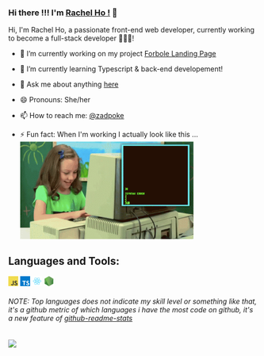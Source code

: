 ### Hi there !!! I'm [Rachel Ho !](https://rachelhox.github.io/about-me/) 👋

Hi, I'm Rachel Ho, a passionate front-end web developer, currently working to become a full-stack developer 👩🏻‍💻!

- 🔭 I’m currently working on my project [Forbole Landing Page](https://github.com/forbole/landing-page-v2)

- 🌱 I’m currently learning Typescript & back-end developement!

- 💬 Ask me about anything [here](https://github.com/rachelhox/rachelhox/issues)

- 😄 Pronouns: She/her

- 📫 How to reach me: [@zadpoke](https://twitter.com/zadpoke)

- ⚡ Fun fact: When I'm working I actually look like this ...\
  <img src="https://github.com/rachelhox/rachelhox/blob/master/assets/tenor.gif" width="350"/>

## **Languages and Tools:**

<code><img height="20" src="https://raw.githubusercontent.com/github/explore/80688e429a7d4ef2fca1e82350fe8e3517d3494d/topics/javascript/javascript.png"></code>
<code><img height="20" src="https://raw.githubusercontent.com/github/explore/80688e429a7d4ef2fca1e82350fe8e3517d3494d/topics/typescript/typescript.png"></code>
<code><img height="20" src="https://raw.githubusercontent.com/github/explore/80688e429a7d4ef2fca1e82350fe8e3517d3494d/topics/react/react.png"></code>
<code><img height="20" src="https://raw.githubusercontent.com/github/explore/80688e429a7d4ef2fca1e82350fe8e3517d3494d/topics/nodejs/nodejs.png"></code>

<!-- <code><img height="20" src="https://raw.githubusercontent.com/github/explore/5c058a388828bb5fde0bcafd4bc867b5bb3f26f3/topics/graphql/graphql.png"></code> -->

###### _NOTE: Top languages does not indicate my skill level or something like that, it's a github metric of which languages i have the most code on github, it's a new feature of [github-readme-stats](https://github.com/anuraghazra/github-readme-stats)_

<!-- ![Rachel's github stats](https://github-readme-stats.vercel.app/api?username=rachelhox&show_icons=true) -->
<p align="left">
  <a href="https://github.com/rachelhox/github-readme-stats">
    <img align="center" src="https://github-readme-stats.vercel.app/api/top-langs/?username=rachelhox&layout=compact" />
  </a>
</p>

<!--
**rachelhox/rachelhox** is a ✨ _special_ ✨ repository because its `README.md` (this file) appears on your GitHub profile.

Here are some ideas to get you started:

- 🔭 I’m currently working on ...
- 🌱 I’m currently learning ...
- 👯 I’m looking to collaborate on ...
- 🤔 I’m looking for help with ...
- 💬 Ask me about ...
- 📫 How to reach me: ...
- 😄 Pronouns: ...
- ⚡ Fun fact: ...
-->
